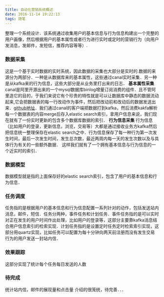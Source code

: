 ```yaml
---
title: 自动化营销系统概述
date: 2016-11-14 19:22:13
tags: 随笔
---
```

整理一个系统设计．该系统通过收集用户的基本信息与行为信息构建出一个完整的用户画像，然后根据用户的基本属性或者行为进行实时或定时的营销行为（向用户发消息，发邮件，发短信，推荐内容等等）.

### 数据采集
这是一个基于实时数据的实时系统，因此数据的采集也大部分是实时的.数据的来源分为两部分．一种是从数据库来的基本属性，这些通过canal实时采集．另一种是从kafka来的行为信息，这些大部分是从业务里打出来的日志．
**基本属性采集**
canal是阿里开源出来的一个mysql数据库binlog增量订阅消费的组件．且不管阿里造它的目的，于我们来说它有个珍贵的特性就是可以让数据库中静态的数据流动起来,它会把数据表的每一行改动作为事件，然后把改动前和改动后的数据发送出来．[github地址](https://github.com/alibaba/canal)．我们通过canal的客户端把数据打到kafka，然后消费kakfa解析每一个数据表的内容merge后存入elastic search索引，拿用户信息来说，我们现在就有了一份实时更新的包含多个数据库数据的索引．
**行为信息采集**
行为信息（比如用户的登录，更新信息，浏览，交易等）大都是通过接收业务方kafka然后把信息统一整理保存在elastic search之中．行为信息保存了每一种行为第一次发生时间，最后一次发生时间，发生总次数，最近两周内每一天的发生次数以及与具体行为有关的一些额外数据．
这样我们就有了一个拥有基本信息与行为信息的一个近实时的索引．

### 数据模型
数据模型就是指的上面保存好的elastic search索引，包含了用户的基本信息和行为信息．
### 任务调度
任务指的是根据用户的基本信息和行为信息配置一系列针对的动作，包括发送站内消息，邮件，短信．任务分两种，事件任务和计划任务．事件任务指的是可以实时对正在发生的用户时间作出处理，比如用户的登录等，这部分主要靠kafka消息结合用户信息索引的检索实现．计划任务指的是设置定时任务定时检索索引实现，这部分用quartz实现，比如任务可以配置为每十分钟向两天前注册而没有发生交易行为的用户发送一封站内信．
### 效果跟踪
这部分实现了统计每个任务每日发送的人数
### 待完成
统计站内信，邮件的展现量和点击量
介绍的很笼统，待完善．．．
